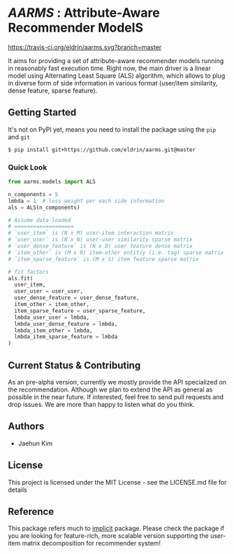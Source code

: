 # ***AARMS*** : Attribute-Aware Recommender ModelS

https://travis-ci.org/eldrin/aarms.svg?branch=master

It aims for providing a set of attribute-aware recommender models running in reasonably fast execution time. Right now, the main driver is a linear model using Alternating Least Square (ALS) algorithm, which allows to plug in diverse form of side information in various format (user/item similarity, dense feature, sparse feature).


## Getting Started

It's not on PyPI yet, means you need to install the package using the `pip` and `git`

```console
$ pip install git+https://github.com/eldrin/aarms.git@master
```

### Quick Look

```python
from aarms.models import ALS

n_components = 5
lmbda = 1  # loss weight per each side information
als = ALS(n_components)

# Assume data loaded
# ===================
# `user_item` is (N x M) user-item interaction matrix
# `user_user` is (N x N) user-user similarity sparse matrix
# `user_dense_feature` is (N x D) user feature dense matrix
# `item_other` is (M x R) item-other entitiy (i.e. tag) sparse matrix
# `item_sparse_feature` is (M x S) item feature sparse matrix

# fit factors
als.fit(
  user_item,
  user_user = user_user,
  user_dense_feature = user_dense_feature,
  item_other = item_other,
  item_sparse_feature = user_sparse_feature,
  lmbda_user_user = lmbda,
  lmbda_user_dense_feature = lmbda,
  lmbda_item_other = lmbda,
  lmbda_item_sparse_feature = lmbda
)
```

## Current Status & Contributing

As an pre-alpha version, currently we mostly provide the API specialized on the recommendation. Although we plan to extend the API as general as possible in the near future. If interested, feel free to send pull requests and drop issues. We are more than happy to listen what do you think.


## Authors

- Jaehun Kim

## License


This project is licensed under the MIT License - see the LICENSE.md file for details


## Reference

This package refers much to [implicit](https://github.com/benfred/implicit) package. Please check the package if you are looking for feature-rich, more scalable version supporting the user-item matrix decomposition for recommender system!
